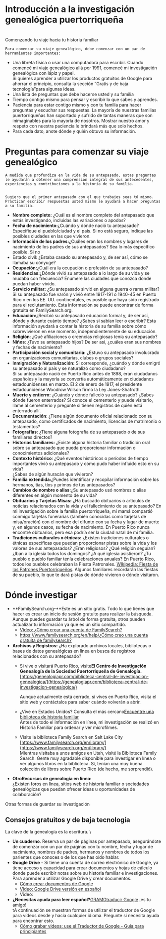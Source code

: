 
# Introducción a la investigación genealógica puertorriqueña


# 
Comenzando tu viaje hacia tu historia familiar


    Para comenzar su viaje genealógico, debe comenzar con un par de herramientas importantes:



* Una libreta física o usar una computadora para escribir. Cuando comencé mi viaje genealógico allá por 1991, comencé mi investigación genealógica con lápiz y papel. \
Si quieres aprender a utilizar los productos gratuitos de Google para ahorrar el principio, consulta la sección “Gratis y de baja tecnología”para algunas ideas.
* Una lista de preguntas que debe hacerse usted y su familia
* Tiempo contigo mismo para pensar y escribir lo que sabes y aprendes.
* Paciencia para estar contigo mismo y con tu familia para hacer preguntas y escuchar sus respuestas. La mayoría de nuestras familias puertorriqueñas han soportado y sufrido de tantas maneras que son inimaginables para la mayoría de nosotros. Mostrar nuestro amor y respeto con nuestra paciencia le brindará más que solo hechos.
* Para cada dato, anote dónde y quién obtuvo su información.

# Preguntas para comenzar su viaje genealógico


    A medida que profundiza en la vida de su antepasado, estas preguntas le ayudarán a obtener una comprensión integral de sus antecedentes, experiencias y contribuciones a la historia de su familia.


    Sugiero que el primer antepasado con el que trabajes seas tú mismo. Practicar escribir respuestas usted mismo le ayudará a hacer preguntas a su familia.


     

* **Nombre completo:** ¿Cuál es el nombre completo del antepasado que estás investigando, incluidas las variaciones o apodos?
* **Fecha de nacimiento:**¿Cuándo y dónde nació tu antepasado? Especifique el pueblo/ciudad y el país. Si no está seguro, indique las posibles ciudades en las que vivieron.
* **Información de los padres:**¿Cuáles eran los nombres y lugares de nacimiento de los padres de sus antepasados? Sea lo más específico posible. Si no
* Estado civil: ¿Estaba casado su antepasado y, de ser así, cómo se llamaba su cónyuge?
* **Ocupación:**¿Cuál era la ocupación o profesión de su antepasado?
* **Residencias:**¿Dónde vivió su antepasado a lo largo de su vida y se mudaba con frecuencia? Enumere las ciudades que conozca donde puedan haber vivido.
* **Servicio militar:** ¿Su antepasado sirvió en alguna guerra o rama militar? \
Si su antepasado fue varón y vivió entre 1917-191 o 1940-45 en Puerto Rico o en los EE. UU. continentales, es posible que haya sido registrado para el reclutamiento. Esta información se puede encontrar de forma gratuita en FamilySearch.org.
* **Educación:**¿Recibió su antepasado educación formal y, de ser así, dónde y durante cuánto tiempo? ¿Sabes si sabían leer o escribir? Esta información ayudará a contar la historia de su familia sobre cómo sobrevivieron en ese momento, independientemente de su educación.
* **Religión**: ¿Qué afiliaciones o creencias religiosas tenía su antepasado?
* **Niños**: ¿Tuvo su antepasado hijos? De ser así, ¿cuáles eran sus nombres y fechas de nacimiento?
* **Participación social y comunitaria:** ¿Estuvo su antepasado involucrado en organizaciones comunitarias, clubes o grupos sociales?
* **Inmigración y Naturalización:** Si corresponde, ¿cuándo y dónde emigró su antepasado al país y se naturalizó como ciudadano? \
Si su antepasado nació en Puerto Rico antes de 1898, eran ciudadanos españoles y la mayoría se convertía automáticamente en ciudadanos estadounidenses en marzo. El 2 de enero de 1917, el presidente estadounidense Woodrow Wilson firmó la Ley Jones-Shafroth.
* **Muerte y entierro:** ¿Cuándo y dónde falleció su antepasado? ¿Sabes dónde fueron enterrados? Si conoce el cementerio y puede visitarlo, llame al cementerio y pregunte si tienen registros de quién está enterrado allí.
* **Documentación**: ¿Tiene algún documento oficial relacionado con su antepasado, como certificados de nacimiento, licencias de matrimonio o testamentos?
* **Fotografías**: ¿Tiene alguna fotografía de su antepasado o de sus familiares directos?
* **Historias familiares:** ¿Existe alguna historia familiar o tradición oral sobre su antepasado que pueda proporcionar información o conocimientos adicionales?
* **Contexto histórico**: ¿Qué eventos históricos o períodos de tiempo importantes vivió su antepasado y cómo pudo haber influido esto en su vida? \
¿Sabes de algún huracán que vivieron?
* **Familia extendida:**¿Puedes identificar y recopilar información sobre los hermanos, tías, tíos y primos de tus antepasados?
* **Cambios de nombre o alias:**¿Su antepasado usó nombres o alias diferentes en algún momento de su vida?
* **Obituarios y Tarjetas Misas:** ¿Ha buscado obituarios o artículos de noticias relacionados con la vida y el fallecimiento de su antepasado? En mi investigación sobre la familia puertorriqueña, mi mamá compartió conmigo tarjetas funerarias (también conocidas como tarjetas de misa/oración) con el nombre del difunto con su fecha y lugar de muerte y, en algunos casos, su fecha de nacimiento. En Puerto Rico nunca encontré obituarios, pero esa podría ser la ciudad natal de mi familia.
* **Tradiciones culturales o étnicas:** ¿Existen tradiciones culturales o étnicas específicas que puedan proporcionar pistas sobre la vida y los valores de sus antepasados? ¿Eran religiosos? ¿Qué religión seguían? ¿Iban a la iglesia todos los domingos? ¿A qué iglesia asistieron? ¿Tu pueblo o pueblo familiar tenía celebraciones anuales? En Puerto Rico, todos los pueblos celebraban la Fiesta Patronales. 
[WIkipedia: Fiesta de los Patrones Puertorriqueños](https://en.wikipedia.org/wiki/Fiestas_patronales_in_Puerto_Rico). Algunos familiares recordarán las fiestas de su pueblo, lo que te dará pistas de dónde vivieron o dónde visitaron. 


# Dónde investigar



* **FamilySearch.org-**Este es un sitio gratis. Todo lo que tienes que hacer es crear un inicio de sesión gratuito para realizar la búsqueda. Aunque puedes guardar tu árbol de forma gratuita, otros pueden actualizar tu información ya que es un sitio compartido.
    * [Vídeo: ¿Cómo crear una cuenta de FamilySearch?](https://www.youtube.com/watch?v=GzFOMBZ6NLY) 
    * [https://www.familysearch.org/en/help/¿Cómo creo una cuenta gratuita de familysearch?](https://www.familysearch.org/en/help/helpcenter/article/how-do-i-create-a-free-familysearch-account) 
* **Archivos y Registros:** ¿Ha explorado archivos locales, bibliotecas o bases de datos genealógicas en línea en busca de registros relacionados con su antepasado?
    * Si vive o visitará Puerto Rico, visite**El Centro de Investigación Genealogía de la Sociedad Puertorriqueña de Genealogía.** [https://genealogiapr.com/biblioteca-central-de-investigacion-genealogica/](https://genealogiapr.com/biblioteca-central-de-investigacion-genealogica/)

        Aunque actualmente está cerrado, si vives en Puerto Rico, visita el sitio web y contáctalos para saber cuándo volverán a abrir.

    * ¿Vive en Estados Unidos? Consulta el más cercano[Encuentre una biblioteca de historia familiar](https://locations.familysearch.org/en/search) \
Antes de todo el información en línea, mi investigación se realizó en Historia Familiar para ordenar y ver microfilmes.
    * Visite la biblioteca Family Search en Salt Lake City \
[https://www.familysearch.org/en/library/](https://www.familysearch.org/en/library/)  \
Mientras visitaba a unos amigos en Utah, visité la Biblioteca Family Search. Gente muy agradable disponible para investigar en línea o ver algunos libros en la biblioteca. Sí, tenían una muy buena colección de libros sobre Puerto Rico (de hecho, me sorprendió).
* **OtroRecursos de genealogía en línea:** \
¿Existen foros en línea, sitios web de historia familiar o sociedades genealógicas que puedan ofrecer ideas u oportunidades de colaboración?

Otras formas de guardar su investigación


## Consejos gratuitos y de baja tecnología

La clave de la genealogía es la escritura. \


* **Un cuaderno**. Reserva un par de páginas por antepasado, asegurándote de comenzar con un par de páginas con tu nombre, fecha y lugar de nacimiento, nombres de padres, hermanos y nombres de todos los parientes que conoces o de los que has oído hablar.
* **Google Drive** - Si tiene una cuenta de correo electrónico de Google, ya tiene acceso y capacidad para crear documentos y hojas de cálculo donde puede escribir notas sobre su historia familiar e investigaciones. \
Para aprender a utilizar Google Drive y crear documentos.
    * [Cómo crear documentos de Google](https://support.google.com/docs/topic/1361461?sjid=17297310230389116731-NC) 
    * [Vídeo: Google Drive versión en español](https://www.youtube.com/watch?v=0p_kJmGs9HM)
    * Video: 
* **¿Necesitas ayuda para leer español?**[GRAMOtraducir Google](https://www.google.com/search?q=google+translate&oq=google+t&gs_lcrp=EgZjaHJvbWUqBggAEEUYOzIGCAAQRRg7MgYIARBFGDkyBggCEEUYQDIGCAMQRRg8MgYIBBBFGDzSAQgzNzA4ajBqNKgCALACAA&sourceid=chrome&ie=UTF-8) ¡es tu amigo! \
tA continuación se muestran formas de utilizar el traductor de Google para vídeos desde y hacia cualquier idioma. Pregunte si necesita ayuda para encontrar esto.
    * [Cómo grabar videos: use el Traductor de Google - Guía para principiantes](https://www.google.com/search?sca_esv=598701233&sxsrf=ACQVn0-XFGR5ivzXf0VLbTw0dZoHBo8LiA:1705381772604&q=YouTube+how+to+use+google+translate&tbm=vid&source=lnms&sa=X&ved=2ahUKEwjPt4yWkuGDAxX1JTQIHVvdCZwQ0pQJegQIChAB&biw=1280&bih=602&dpr=2#fpstate=ive&vld=cid:d5007cec,vid:TIG2ckcCh1Y,st:0)   